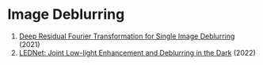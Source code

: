 # Image Deblurring
1. [Deep Residual Fourier Transformation for Single Image Deblurring](https://arxiv.org/abs/2111.11745) (2021)
2. [LEDNet: Joint Low-light Enhancement and Deblurring in the Dark](https://arxiv.org/abs/2202.03373) (2022)
